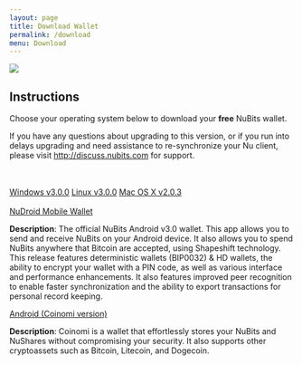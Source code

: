 ```yaml
---
layout: page
title: Download Wallet
permalink: /download
menu: Download
---
```

<div class="download-wallet">
  <div class="logo">
    <img src="{{ site.url }}{{ site.baseurl }}/assets/img/global/logo-nu.png">
  </div>
  <div class="details">
    <h2>Instructions</h2>
    <p>Choose your operating system below to download your <b>free</b> NuBits wallet.
    <p>If you have any questions about upgrading to this version, or if you run into delays upgrading and need assistance to re-synchronize your Nu client, please visit <a href="http://discuss.nubits.com">http://discuss.nubits.com</a> for support.</p>
    <br><br>
    <div class="download-options">
      <a href="https://bitbucket.org/JordanLeePeershares/nubit/downloads/nu-3.0.0-win-gitian.zip" class="windows"><span>Windows v3.0.0</span></a>
      <a href="https://bitbucket.org/JordanLeePeershares/nubit/downloads/nu-3.0.0-linux-gitian.zip" class="linux"><span>Linux v3.0.0</span></a>
      <a href="https://bitbucket.org/JordanLeePeershares/nubit/downloads/nu-2.0.3-osx.dmg" class="mac"><span>Mac OS X v2.0.3</span></a><br><br>
       <a href="https://play.google.com/store/apps/details?id=com.matthewmitchell.nubits_android_wallet&hl=en" class="btn-large btn btn-info">NuDroid Mobile Wallet</a>
       <p><b>Description</b>: The official NuBits Android v3.0 wallet. This app allows you to send and receive NuBits on your Android device. It also allows you to spend NuBits anywhere that Bitcoin are accepted, using Shapeshift technology. This release features deterministic wallets (BIP0032) & HD wallets, the ability to encrypt your wallet with a PIN code, as well as various interface and performance enhancements. It also features improved peer recognition to enable faster synchronization and the ability to export transactions for personal record keeping. </p>
       <a href="https://play.google.com/store/apps/details?id=com.coinomi.wallet" class="btn-large btn btn-info">Android (Coinomi version)</a>
       <p><b>Description</b>: Coinomi is a wallet that effortlessly stores your NuBits and NuShares without compromising your security. It also supports other cryptoassets such as Bitcoin, Litecoin, and Dogecoin.</p>
    </div>
  </div>
</div>

<br>
